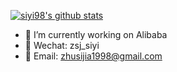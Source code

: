 <!--
**siyi98/siyi98** is a ✨ _special_ ✨ repository because its `README.md` (this file) appears on your GitHub profile.

Here are some ideas to get you started:

- 🔭 I’m currently working on ...
- 🌱 I’m currently learning ...
- 👯 I’m looking to collaborate on ...
- 🤔 I’m looking for help with ...
- 💬 Ask me about ...
- 📫 How to reach me: ...
- 😄 Pronouns: ...
- ⚡ Fun fact: ...
-->
[![siyi98's github stats](https://github-readme-stats.vercel.app/api?username=siyi98)](https://github.com/siyi98)


- 🔭 I’m currently working on Alibaba
- 💬 Wechat: zsj_siyi
- 📮 Email: zhusijia1998@gmail.com
